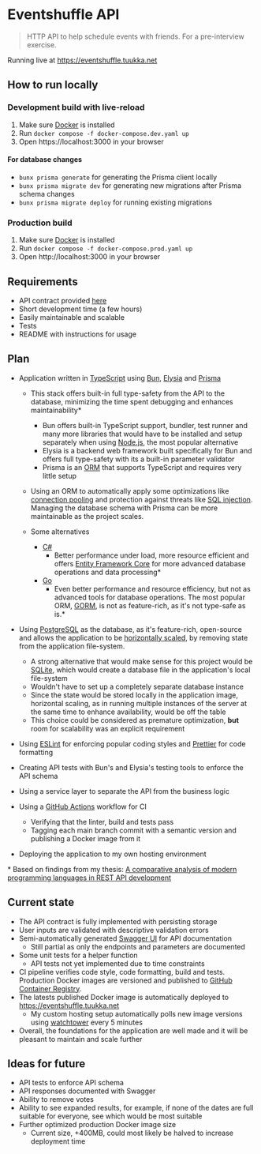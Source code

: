 # Eventshuffle API

> HTTP API to help schedule events with friends. For a pre-interview exercise.

Running live at https://eventshuffle.tuukka.net

## How to run locally

### Development build with live-reload

1. Make sure [Docker](https://www.docker.com/) is installed
2. Run `docker compose -f docker-compose.dev.yaml up`
3. Open https://localhost:3000 in your browser

#### For database changes

- `bunx prisma generate` for generating the Prisma client locally
- `bunx prisma migrate dev` for generating new migrations after Prisma schema changes
- `bunx prisma migrate deploy` for running existing migrations

### Production build

1. Make sure [Docker](https://www.docker.com/) is installed
2. Run `docker compose -f docker-compose.prod.yaml up`
3. Open http://localhost:3000 in your browser

## Requirements

- API contract provided [here](https://gist.github.com/VilluNikolaiV/44eae2829f7ece9c0d0657d502ed8c63)
- Short development time (a few hours)
- Easily maintainable and scalable
- Tests
- README with instructions for usage

## Plan

- Application written in [TypeScript](https://www.typescriptlang.org/) using [Bun](https://bun.sh/), [Elysia](https://elysiajs.com/) and [Prisma](https://www.prisma.io/)
  - This stack offers built-in full type-safety from the API to the database, minimizing the time spent debugging and enhances maintainability\*
    - Bun offers built-in TypeScript support, bundler, test runner and many more libraries that would have to be installed and setup separately when using [Node.js](https://nodejs.org/en), the most popular alternative
    - Elysia is a backend web framework built specifically for Bun and offers full type-safety with its a built-in parameter validator
    - Prisma is an [ORM](https://www.freecodecamp.org/news/what-is-an-orm-the-meaning-of-object-relational-mapping-database-tools/) that supports TypeScript and requires very little setup

  - Using an ORM to automatically apply some optimizations like [connection pooling](https://www.cockroachlabs.com/blog/what-is-connection-pooling/) and protection against threats like [SQL injection](https://www.w3schools.com/sql/sql_injection.asp). Managing the database schema with Prisma can be more maintainable as the project scales.
  - Some alternatives
    - [C#](https://learn.microsoft.com/en-us/dotnet/csharp/tour-of-csharp/overview)
      - Better performance under load, more resource efficient and offers [Entity Framework Core](https://learn.microsoft.com/en-us/ef/core/) for more advanced database operations and data processing\*
    - [Go](https://go.dev/)
      - Even better performance and resource efficiency, but not as advanced tools for database operations. The most popular ORM, [GORM](https://gorm.io/index.html), is not as feature-rich, as it's not type-safe as is.\*

- Using [PostgreSQL](https://www.postgresql.org/) as the database, as it's feature-rich, open-source and allows the application to be [horizontally scaled](https://www.cockroachlabs.com/blog/vertical-scaling-vs-horizontal-scaling/), by removing state from the application file-system.
  - A strong alternative that would make sense for this project would be [SQLite](https://www.sqlite.org/), which would create a database file in the application's local file-system
  - Wouldn't have to set up a completely separate database instance
  - Since the state would be stored locally in the application image, horizontal scaling, as in running multiple instances of the server at the same time to enhance availability, would be off the table
  - This choice could be considered as premature optimization, **but** room for scalability was an explicit requirement

- Using [ESLint](https://eslint.org/) for enforcing popular coding styles and [Prettier](https://prettier.io/) for code formatting
- Creating API tests with Bun's and Elysia's testing tools to enforce the API schema
- Using a service layer to separate the API from the business logic
- Using a [GitHub Actions](https://github.com/features/actions) workflow for CI
  - Verifying that the linter, build and tests pass
  - Tagging each main branch commit with a semantic version and publishing a Docker image from it
- Deploying the application to my own hosting environment

\* Based on findings from my thesis: [A comparative analysis of modern programming languages in REST API development](https://www.theseus.fi/handle/10024/884660)

## Current state

- The API contract is fully implemented with persisting storage
- User inputs are validated with descriptive validation errors
- Semi-automatically generated [Swagger UI](https://swagger.io/tools/swagger-ui/) for API documentation
  - Still partial as only the endpoints and parameters are documented
- Some unit tests for a helper function
  - API tests not yet implemented due to time constraints
- CI pipeline verifies code style, code formatting, build and tests. Production Docker images are versioned and published to [GitHub Container Registry](https://docs.github.com/en/packages/working-with-a-github-packages-registry/working-with-the-container-registry).
- The latests published Docker image is automatically deployed to https://eventshuffle.tuukka.net
  - My custom hosting setup automatically polls new image versions using [watchtower](https://containrrr.dev/watchtower/) every 5 minutes
- Overall, the foundations for the application are well made and it will be pleasant to maintain and scale further

## Ideas for future

- API tests to enforce API schema
- API responses documented with Swagger
- Ability to remove votes
- Ability to see expanded results, for example, if none of the dates are full suitable for everyone, see which would be most suitable
- Further optimized production Docker image size
  - Current size, +400MB, could most likely be halved to increase deployment time
